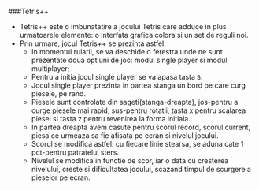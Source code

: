 ###Tetris++ 
 - Tetris++ este o imbunatatire a jocului Tetris care adduce in plus urmatoarele elemente: 
o interfata grafica colora si un set de reguli noi. 
 - Prin urmare, jocul Tetris++ se prezinta astfel:
    - In momentul rularii, se va deschide o ferestra unde ne sunt prezentate doua optiuni de joc: modul single player si modul multiplayer; 
    - Pentru a initia jocul single player se va apasa tasta `B`.
    - Jocul single player prezinta in partea stanga un bord pe care curg piesele, pe rand.
    - Piesele sunt controlate din sageti(stanga-dreapta), jos-pentru a curge piesele mai rapid, sus-pentru rotatii, tasta x pentru scalarea piesei si tasta z pentru revenirea la forma initiala.
    - In partea dreapta avem casute pentru scorul record, scorul current, piesa ce urmeaza sa fie afisata pe ecran si nivelul jocului.
    - Scorul se modifica astfel: cu fiecare linie stearsa, se aduna cate 1 pct-pentru patratelul sters. 
    - Nivelul se modifica in functie de scor, iar o data cu cresterea nivelului, creste si dificultatea jocului, scazand timpul de scurgere a pieselor pe ecran.
